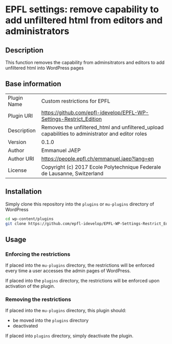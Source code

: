 # EPFL settings: remove capability to add unfiltered html from editors and administrators

## Description

This function removes the capability from adminsitrators and editors to add unfiltered html into WordPress pages

## Base information

|             |                                                          |
| ----------- | -------------------------------------------------------- |
| Plugin Name | Custom restrictions for EPFL                             |
| Plugin URI  | https://github.com/epfl-idevelop/EPFL-WP-Settings-Restrict_Edition| |
| Description | Removes the unfiltered_html and unfiltered_upload capabilities to administrator and editor roles |
| Version     | 0.1.0                                                      |
| Author      | Emmanuel JAEP                                            |
| Author URI  | https://people.epfl.ch/emmanuel.jaep?lang=en             |
| License     | Copyright (c) 2017 Ecole Polytechnique Federale de Lausanne, Switzerland |

## Installation

Simply clone this repository into the ```plugins``` or ```mu-plugins``` directory of WordPress

```bash
cd wp-content/plugins
git clone https://github.com/epfl-idevelop/EPFL-WP-Settings-Restrict_Edition.git
```

## Usage

### Enforcing the restrictions

If placed into the ```mu-plugins``` directory, the restrictions will be enforced every time a user accesses the admin pages of WordPress.

If placed into the ```plugins``` directory, the restrictions will be enforced upon activation of the plugin.

### Removing the restrictions

If placed into the ```mu-plugins``` directory, this plugin should:

- be moved into the ```plugins``` directory
- deactivated

If placed into ```plugins``` directory, simply deactivate the plugin.